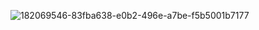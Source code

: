 ![182069546-83fba638-e0b2-496e-a7be-f5b5001b7177](https://github.com/user-attachments/assets/5f4ef0d8-fd4b-44a3-880f-4bba4ee3fba7)
